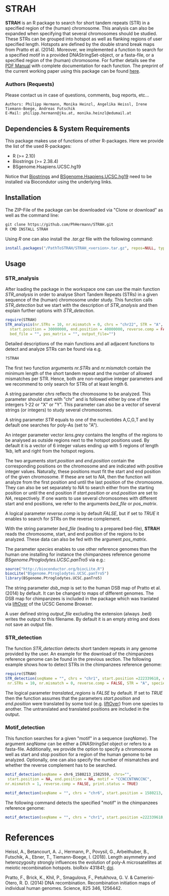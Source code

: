 # STRAH
**STRAH** is an R package to search for short tandem repeats (STR) in a specified region of the (human) chromosome. This analysis can also be expanded when specifying that several chromosomes should be studied. These STRs can be grouped into hotspot as well as flanking regions of user specified length. Hotspots are defined by the double strand break maps from Pratto et al. (2014). Moreover, we implemented a function to search for a specified motif in a provided DNAStringSet-object, or a fasta-file, or a specified region of the (human) chromosome. For further details see the [PDF Manual](./STRAH.pdf) with complete documentation for each function. The preprint of the current working paper using this package can be found [here](<https://doi.org/10.1101/431841>).

### Authors (Requests)
Please contact us in case of questions, comments, bug reports, etc...

    Authors: Philipp Hermann, Monika Heinzl, Angelika Heissl, Irene Tiemann-Boege, Andreas Futschik
    E-Mail: philipp.hermann@jku.at, monika.heinzl@edumail.at

## Dependencies & System Requirements
This package makes use of functions of other R-packages. Here we provide the list of the used R-packages: 

* R (>= 2.10)
* Biostrings (>= 2.38.4)
* BSgenome.Hsapiens.UCSC.hg19

Notice that [Biostrings](<http://bioconductor.org/packages/release/bioc/html/Biostrings.html>) and [BSgenome.Hsapiens.UCSC.hg19](<https://bioconductor.org/packages/release/data/annotation/html/BSgenome.Hsapiens.UCSC.hg19.html>) need to be installed via Biocondutor using the underlying links.

## Installation
The ZIP-File of the package can be downloaded via "Clone or download" as well as the command line: 

```markdown
git clone https://github.com/PhHermann/STRAH.git
R CMD INSTALL STRAH
``` 

Using *R* one can also install the *.tar.gz* file with the following command: 
```R
install.packages("/PathToSTRAH/STRAH_<version>.tar.gz", repos=NULL, type="source")
```

## Usage

### STR_analysis
After loading the package in the workspace one can use the main function *STR_analysis* in order to analyse Short Tandem Repeats (STRs) in a given sequence of the (human) chromosome under study. This function calls *STR_detection* but we start with the description of *STR_analysis* and then explain further options with *STR_detection*. 

```R
require(STRAH)
STR_analysis(nr.STRs = 10, nr.mismatch = 0, chrs = "chr22", STR = "A", lens.grey = 0:5*1000,
  start.position = 30000000, end.position = 40000000, reverse.comp = FALSE, 
  bed_file = "", pos_matrix = "", output_file="")
```

Detailed descriptions of the main functions and all adjacent functions to detect and analyze STRs can be found via e.g.

```R
?STRAH
```
The first two function arguments *nr.STRs* and *nr.mismatch* contain the minimum length of the short tandem repeat and the number of allowed mismatches per STR. Hence, both are non-negative integer parameters and we recommend to only search for STRs of at least length 6. 

A string parameter *chrs* reflects the chromosome to be analyzed. This parameter should start with "chr" and is followed either by one of the intergers 1-22 or "X" or "Y". This parameter can also be a vector of several strings (or integers) to study several chromosomes. 

A string parameter *STR* equals to one of the nucleotides A,C,G,T and by default one searches for poly-As (set to "A"). 

An integer parameter vector *lens.grey* contains the lengths of the regions to be analysed as outside regions next to the hotspot positions used. By default it is a vector of 6 integer values ending up with 5 regions of length 1kb, left and right from the hotspot regions. 

The two arguments *start.position* and *end.position* contain the corresponding positions on the chromosome and are indicated with positive integer values. Naturally, these positions must fit the start and end position of the given chromosome. If these are set to *NA*, then the function will analyze from the first position and until the last position of the chromosome. They can also be set separately to *NA* to search either from the starting position or until the end position if *start.position* or *end.position* are set to *NA*, respectively. If one wants to use several chromosomes with different start and end positions, we refer to the arguments *bed_file* or *pos_matrix*.

A logical parameter *reverse.comp* is by default *FALSE*, but if set to *TRUE* it enables to search for STRs on the reverse complement. 

With the string parameter *bed_file* (leading to a prepared bed-file), **STRAH** reads the chromosome, start, and end position of the regions to be analyzed. These data can also be fed with the argument *pos_matrix*. 

The parameter *species* enables to use other reference genomes than the human one installing for instance the chimpanzees reference genome *BSgenome.Ptroglodytes.UCSC.panTro5* via e.g.:

```R
source("http://bioconductor.org/biocLite.R")
biocLite("BSgenome.Ptroglodytes.UCSC.panTro5")
library(BSgenome.Ptroglodytes.UCSC.panTro5)
```

The string parameter *dsb_map* is set to the human DSB map of Pratto et al. (2014) by default. It can be changed to maps of different genomes. The DSB map for chimpanzees is included in the package which was tranlated via [liftOver](<https://genome.ucsc.edu/cgi-bin/hgLiftOver>) of the UCSC Genome Browser. 

A user defined string *output_file* excluding the extension (always .bed) writes the output to this filename. By default it is an empty string and does not save an output file. 

### STR_detection

The function *STR_detection* detects short tandem repeats in any genome provided by the user. An example for the download of the chimpanzees reference genome can be found in the previous section. The following example shows how to detect STRs in the chimpanzees reference genome:

```R
require(STRAH)
STR_detection(seqName = "", chrs = "chr1", start.position =222339618, end.position = 222339660,
 nr.STRs = 10, nr.mismatch = 0, reverse.comp = FALSE, STR = "A", species = BSgenome.Ptroglodytes.UCSC.panTro5)
```

The logical parameter *translated_regions* is *FALSE* by default. If set to *TRUE* then the function assumes that the parameters *start.position* and *end.position* were translated by some tool (e.g. [liftOver](<https://genome.ucsc.edu/cgi-bin/hgLiftOver>)) from one species to another. The untranslated and translated positions are included in the output.

### Motif_detection

This function searches for a given "motif" in a sequence (*seqName*). The argument *seqName* can be either a *DNAStringSet* object or refers to a fasta-file. Additionally, we provide the option to specify a chromosome as well as start and stop position for a region of the human genome to be analyzed. Optionally, one can also specify the number of mismatches and whether the reverse complement has to be searched.

```R
motif_detection(seqName = chr6_1580213_1582559, chrs="",
 start.position = NA, end.position = NA, motif = "CCNCCNTNNCCNC",
nr.mismatch = 1, reverse.comp = FALSE, print.status = TRUE)

motif_detection(seqName = "", chrs = "chr6", start.position = 1580213, end.position = 1582559,  motif = "CCNCCNTNNCCNC", nr.mismatch = 1, reverse.comp = FALSE, print.status = FALSE)
```

The following command detects the specified "motif" in the chimpanzees reference genome: 

```R
motif_detection(seqName = "", chrs = "chr1", start.position =222339618, end.position = 222339660, motif = "A", nr.mismatch = 0, reverse.comp = FALSE, print.status = FALSE, species = BSgenome.Ptroglodytes.UCSC.panTro5)
```

# References 
Heissl, A., Betancourt, A. J., Hermann, P., Povysil, G., Arbeithuber, B., Futschik, A., Ebner, T., Tiemann-Boege, I. (2018). Length asymmetry and heterozygosity strongly influences the evolution of poly-A microsatellites at meiotic recombination hotspots. bioRxiv 431841; [doi](<https://doi.org/10.1101/431841>). 

Pratto, F., Brick, K., Khil, P., Smagulova, F., Petukhova, G. V. & Camerini-Otero, R. D. (2014) DNA recombination. Recombination initiation maps of individual human genomes. Science, 825 346, 1256442. 
